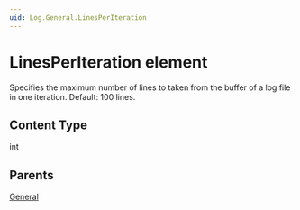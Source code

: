 ```yaml
---
uid: Log.General.LinesPerIteration
---
```


# LinesPerIteration element

Specifies the maximum number of lines to taken from the buffer of a log file in one iteration. Default: 100 lines.

## Content Type

int

## Parents

[General](xref:Log.General)
